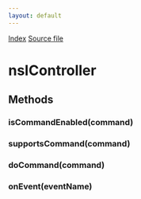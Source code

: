 ```yaml
---
layout: default
---
```

<div id='links'><a href="../index.html">Index</a>
<a href="http://dxr.mozilla.org/mozilla-central/source/dom/xul/nsIController.idl">Source file</a>
</div>

# nsIController #

## Methods ##

### isCommandEnabled(command) ###

### supportsCommand(command) ###

### doCommand(command) ###

### onEvent(eventName) ###

